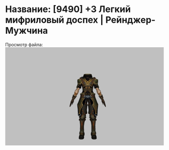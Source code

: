 # Название: [9490] +3 Легкий мифриловый доспех | Рейнджер-Мужчина

Просмотр файла:
![p020021.png](p020021.png)